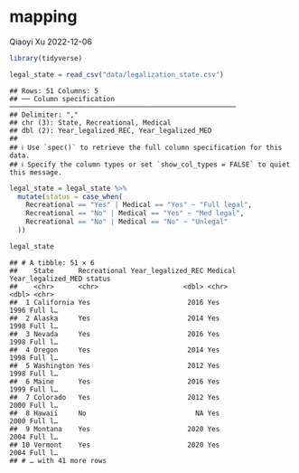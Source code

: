 mapping
================
Qiaoyi Xu
2022-12-06

``` r
library(tidyverse)
```

``` r
legal_state = read_csv("data/legalization_state.csv") 
```

    ## Rows: 51 Columns: 5
    ## ── Column specification ────────────────────────────────────────────────────────
    ## Delimiter: ","
    ## chr (3): State, Recreational, Medical
    ## dbl (2): Year_legalized_REC, Year_legalized_MED
    ## 
    ## ℹ Use `spec()` to retrieve the full column specification for this data.
    ## ℹ Specify the column types or set `show_col_types = FALSE` to quiet this message.

``` r
legal_state = legal_state %>% 
  mutate(status = case_when(
    Recreational == "Yes" | Medical == "Yes" ~ "Full legal",
    Recreational == "No" | Medical == "Yes" ~ "Med legal",
    Recreational == "No" | Medical == "No" ~ "Unlegal"
  ))

legal_state
```

    ## # A tibble: 51 × 6
    ##    State      Recreational Year_legalized_REC Medical Year_legalized_MED status 
    ##    <chr>      <chr>                     <dbl> <chr>                <dbl> <chr>  
    ##  1 California Yes                        2016 Yes                   1996 Full l…
    ##  2 Alaska     Yes                        2014 Yes                   1998 Full l…
    ##  3 Nevada     Yes                        2016 Yes                   1998 Full l…
    ##  4 Oregon     Yes                        2014 Yes                   1998 Full l…
    ##  5 Washington Yes                        2012 Yes                   1998 Full l…
    ##  6 Maine      Yes                        2016 Yes                   1999 Full l…
    ##  7 Colorado   Yes                        2012 Yes                   2000 Full l…
    ##  8 Hawaii     No                           NA Yes                   2000 Full l…
    ##  9 Montana    Yes                        2020 Yes                   2004 Full l…
    ## 10 Vermont    Yes                        2020 Yes                   2004 Full l…
    ## # … with 41 more rows
